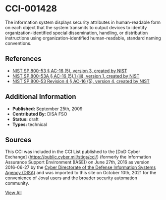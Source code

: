 # CCI-001428

The information system displays security attributes in human-readable form on each object that the system transmits to output devices to identify organization-identified special dissemination, handling, or distribution instructions using organization-identified human-readable, standard naming conventions.

## References ##

* [NIST SP 800-53 § AC-16 (5), version 3, created by NIST](http://csrc.nist.gov/publications/PubsSPs.html)
* [NIST SP 800-53A § AC-16 (5).1 (iii), version 1, created by NIST](http://csrc.nist.gov/publications/PubsSPs.html)
* [NIST SP 800-53 Revision 4 § AC-16 (5), version 4, created by NIST](http://csrc.nist.gov/publications/PubsSPs.html)


## Additional Information ##

* **Published:** September 25th, 2009
* **Contributed By:** DISA FSO
* **Status:** draft
* **Types:** technical

## Sources ##

This CCI was included in the CCI List published to the [DoD Cyber Exchange]
(https://public.cyber.mil/stigs/cci/) (formerly the Information Assurance Support Environment
(IASE)) on June 27th, 2016 as version 2016-06-27 by the [Cyber Directorate of the Defense 
Information Systems Agency (DISA)](https://public.cyber.mil/about-cyber/) and was imported to 
this site on October 10th, 2021 for the convenience of Joval users and the broader security automation community.

[View All](../README.md)
